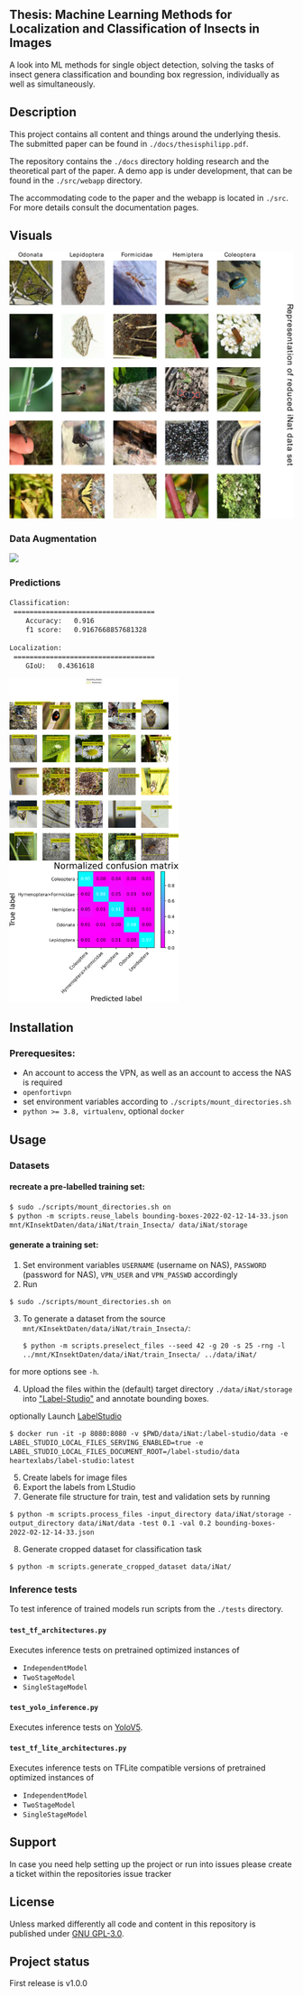 ## Thesis: Machine Learning Methods for Localization and Classification of Insects in Images
A look into ML methods for single object detection, solving the tasks of insect genera classification
and bounding box regression, individually as well as simultaneously.

## Description
This project contains all content and things around the underlying thesis.
The submitted paper can be found in `./docs/thesisphilipp.pdf`.

The repository contains the `./docs` directory holding research and the theoretical part of the paper.
A demo app is under development, that can be found in the `./src/webapp` directory.

The accommodating code to the paper and the webapp is located in `./src`.
For more details consult the documentation pages.

## Visuals

![](_static/dataset-representation.png)
### Data Augmentation
![](_static/data.png)

### Predictions
```text
Classification:
 ===================================
    Accuracy:   0.916
    f1 score:   0.9167668857681328

Localization:
 ===================================
    GIoU:   0.4361618
```

<img src="_static/independent-model-predictions.png" width="300px">
<img src="_static/independent-model-confusion.png" width="300px">


## Installation

### Prerequesites:
- An account to access the VPN, as well as an account to access the NAS is required
- `openfortivpn`
- set environment variables according to `./scripts/mount_directories.sh`
- `python >= 3.8, virtualenv`, optional `docker`

## Usage
### Datasets
#### recreate a pre-labelled training set:
```shell
$ sudo ./scripts/mount_directories.sh on
$ python -m scripts.reuse_labels bounding-boxes-2022-02-12-14-33.json mnt/KInsektDaten/data/iNat/train_Insecta/ data/iNat/storage
```
#### generate a training set:

1. Set environment variables `USERNAME` (username on NAS), `PASSWORD` (password for NAS), `VPN_USER` and `VPN_PASSWD` accordingly
2. Run
```shell
$ sudo ./scripts/mount_directories.sh on
```
3. To generate a dataset from the source `mnt/KInsektDaten/data/iNat/train_Insecta/`:
    ```shell
    $ python -m scripts.preselect_files --seed 42 -g 20 -s 25 -rng -l ../mnt/KInsektDaten/data/iNat/train_Insecta/ ../data/iNat/
    ```
for more options see `-h`.

4. Upload the files within the (default) target directory `./data/iNat/storage` into ["Label-Studio"](https://labelstudio-kinsekt.app.datexis.com) and annotate bounding boxes.

optionally Launch [LabelStudio](https://labelstud.io/)

    $ docker run -it -p 8080:8080 -v $PWD/data/iNat:/label-studio/data -e LABEL_STUDIO_LOCAL_FILES_SERVING_ENABLED=true -e LABEL_STUDIO_LOCAL_FILES_DOCUMENT_ROOT=/label-studio/data heartexlabs/label-studio:latest

5. Create labels for image files
6. Export the labels from LStudio
7. Generate file structure for train, test and validation sets by running
```shell
$ python -m scripts.process_files -input_directory data/iNat/storage -output_directory data/iNat/data -test 0.1 -val 0.2 bounding-boxes-2022-02-12-14-33.json
```
8. Generate cropped dataset for classification task
```shell
$ python -m scripts.generate_cropped_dataset data/iNat/
```

### Inference tests
To test inference of trained models run scripts from the `./tests` directory.

#### `test_tf_architectures.py`
Executes inference tests on pretrained optimized instances of
- `IndependentModel`
- `TwoStageModel`
- `SingleStageModel`

#### `test_yolo_inference.py`
Executes inference tests on [YoloV5](https://github.com/ultralytics/yolov5).

#### `test_tf_lite_architectures.py`
Executes inference tests on TFLite compatible versions of pretrained optimized instances of
- `IndependentModel`
- `TwoStageModel`
- `SingleStageModel`


## Support
In case you need help setting up the project or run into issues please create a ticket within the repositories issue tracker

## License
Unless marked differently all code and content in this repository is published under [GNU GPL-3.0](LICENSE).
## Project status
First release is v1.0.0
